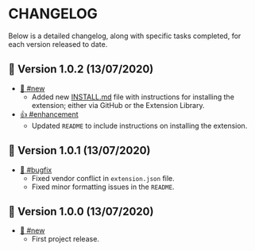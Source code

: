 # CHANGELOG

Below is a detailed changelog, along with specific tasks completed, for each
version released to date.

## 🚀 Version 1.0.2 (13/07/2020)

- [🔆 #new](#new)
    - Added new [INSTALL.md][instructions] file with instructions for
      installing the extension; either via GitHub or the Extension Library.
- [👍 #enhancement](#enhancement)
    - Updated `README` to include instructions on installing the extension.

## 🚀 Version 1.0.1 (13/07/2020)

- [🐛 #bugfix](#bugfix)
    - Fixed vendor conflict in `extension.json` file.
    - Fixed minor formatting issues in the `README`.

## 🚀 Version 1.0.0 (13/07/2020)

- [🔆 #new](#new)
    - First project release.

[instructions]: https://github.com/justinhartman/nova-conf/blob/master/INSTALL.md
